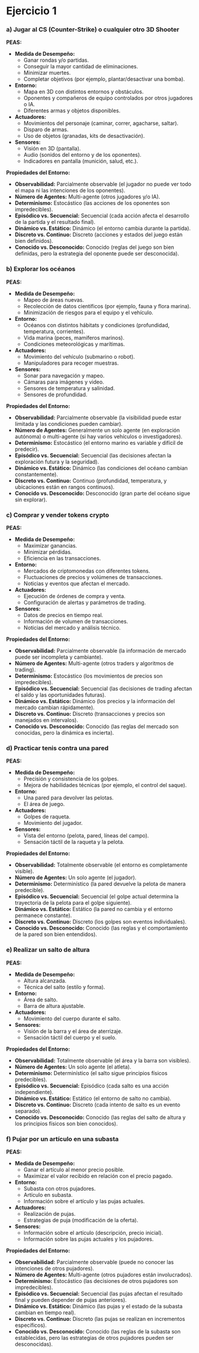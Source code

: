 # Ejercicio 1

### a) Jugar al CS (Counter-Strike) o cualquier otro 3D Shooter

**PEAS:**
- **Medida de Desempeño:** 
  - Ganar rondas y/o partidas.
  - Conseguir la mayor cantidad de eliminaciones.
  - Minimizar muertes.
  - Completar objetivos (por ejemplo, plantar/desactivar una bomba).
- **Entorno:** 
  - Mapa en 3D con distintos entornos y obstáculos.
  - Oponentes y compañeros de equipo controlados por otros jugadores o IA.
  - Diferentes armas y objetos disponibles.
- **Actuadores:** 
  - Movimientos del personaje (caminar, correr, agacharse, saltar).
  - Disparo de armas.
  - Uso de objetos (granadas, kits de desactivación).
- **Sensores:** 
  - Visión en 3D (pantalla).
  - Audio (sonidos del entorno y de los oponentes).
  - Indicadores en pantalla (munición, salud, etc.).
  
**Propiedades del Entorno:**
- **Observabilidad:** Parcialmente observable (el jugador no puede ver todo el mapa ni las intenciones de los oponentes).
- **Número de Agentes:** Multi-agente (otros jugadores y/o IA).
- **Determinismo:** Estocástico (las acciones de los oponentes son impredecibles).
- **Episódico vs. Secuencial:** Secuencial (cada acción afecta el desarrollo de la partida y el resultado final).
- **Dinámico vs. Estático:** Dinámico (el entorno cambia durante la partida).
- **Discreto vs. Continuo:** Discreto (acciones y estados del juego están bien definidos).
- **Conocido vs. Desconocido:** Conocido (reglas del juego son bien definidas, pero la estrategia del oponente puede ser desconocida).

### b) Explorar los océanos

**PEAS:**
- **Medida de Desempeño:** 
  - Mapeo de áreas nuevas.
  - Recolección de datos científicos (por ejemplo, fauna y flora marina).
  - Minimización de riesgos para el equipo y el vehículo.
- **Entorno:** 
  - Océanos con distintos hábitats y condiciones (profundidad, temperatura, corrientes).
  - Vida marina (peces, mamíferos marinos).
  - Condiciones meteorológicas y marítimas.
- **Actuadores:** 
  - Movimiento del vehículo (submarino o robot).
  - Manipuladores para recoger muestras.
- **Sensores:** 
  - Sonar para navegación y mapeo.
  - Cámaras para imágenes y video.
  - Sensores de temperatura y salinidad.
  - Sensores de profundidad.
  
**Propiedades del Entorno:**
- **Observabilidad:** Parcialmente observable (la visibilidad puede estar limitada y las condiciones pueden cambiar).
- **Número de Agentes:** Generalmente un solo agente (en exploración autónoma) o multi-agente (si hay varios vehículos o investigadores).
- **Determinismo:** Estocástico (el entorno marino es variable y difícil de predecir).
- **Episódico vs. Secuencial:** Secuencial (las decisiones afectan la exploración futura y la seguridad).
- **Dinámico vs. Estático:** Dinámico (las condiciones del océano cambian constantemente).
- **Discreto vs. Continuo:** Continuo (profundidad, temperatura, y ubicaciones están en rangos continuos).
- **Conocido vs. Desconocido:** Desconocido (gran parte del océano sigue sin explorar).

### c) Comprar y vender tokens crypto

**PEAS:**
- **Medida de Desempeño:** 
  - Maximizar ganancias.
  - Minimizar pérdidas.
  - Eficiencia en las transacciones.
- **Entorno:** 
  - Mercados de criptomonedas con diferentes tokens.
  - Fluctuaciones de precios y volúmenes de transacciones.
  - Noticias y eventos que afectan el mercado.
- **Actuadores:** 
  - Ejecución de órdenes de compra y venta.
  - Configuración de alertas y parámetros de trading.
- **Sensores:** 
  - Datos de precios en tiempo real.
  - Información de volumen de transacciones.
  - Noticias del mercado y análisis técnico.
  
**Propiedades del Entorno:**
- **Observabilidad:** Parcialmente observable (la información de mercado puede ser incompleta y cambiante).
- **Número de Agentes:** Multi-agente (otros traders y algoritmos de trading).
- **Determinismo:** Estocástico (los movimientos de precios son impredecibles).
- **Episódico vs. Secuencial:** Secuencial (las decisiones de trading afectan el saldo y las oportunidades futuras).
- **Dinámico vs. Estático:** Dinámico (los precios y la información del mercado cambian rápidamente).
- **Discreto vs. Continuo:** Discreto (transacciones y precios son manejados en intervalos).
- **Conocido vs. Desconocido:** Conocido (las reglas del mercado son conocidas, pero la dinámica es incierta).

### d) Practicar tenis contra una pared

**PEAS:**
- **Medida de Desempeño:** 
  - Precisión y consistencia de los golpes.
  - Mejora de habilidades técnicas (por ejemplo, el control del saque).
- **Entorno:** 
  - Una pared para devolver las pelotas.
  - El área de juego.
- **Actuadores:** 
  - Golpes de raqueta.
  - Movimiento del jugador.
- **Sensores:** 
  - Vista del entorno (pelota, pared, líneas del campo).
  - Sensación táctil de la raqueta y la pelota.
  
**Propiedades del Entorno:**
- **Observabilidad:** Totalmente observable (el entorno es completamente visible).
- **Número de Agentes:** Un solo agente (el jugador).
- **Determinismo:** Determinístico (la pared devuelve la pelota de manera predecible).
- **Episódico vs. Secuencial:** Secuencial (el golpe actual determina la trayectoria de la pelota para el golpe siguiente).
- **Dinámico vs. Estático:** Estático (la pared no cambia y el entorno permanece constante).
- **Discreto vs. Continuo:** Discreto (los golpes son eventos individuales).
- **Conocido vs. Desconocido:** Conocido (las reglas y el comportamiento de la pared son bien entendidos).

### e) Realizar un salto de altura

**PEAS:**
- **Medida de Desempeño:** 
  - Altura alcanzada.
  - Técnica del salto (estilo y forma).
- **Entorno:** 
  - Área de salto.
  - Barra de altura ajustable.
- **Actuadores:** 
  - Movimiento del cuerpo durante el salto.
- **Sensores:** 
  - Visión de la barra y el área de aterrizaje.
  - Sensación táctil del cuerpo y el suelo.
  
**Propiedades del Entorno:**
- **Observabilidad:** Totalmente observable (el área y la barra son visibles).
- **Número de Agentes:** Un solo agente (el atleta).
- **Determinismo:** Determinístico (el salto sigue principios físicos predecibles).
- **Episódico vs. Secuencial:** Episódico (cada salto es una acción independiente).
- **Dinámico vs. Estático:** Estático (el entorno de salto no cambia).
- **Discreto vs. Continuo:** Discreto (cada intento de salto es un evento separado).
- **Conocido vs. Desconocido:** Conocido (las reglas del salto de altura y los principios físicos son bien conocidos).

### f) Pujar por un artículo en una subasta

**PEAS:**
- **Medida de Desempeño:** 
  - Ganar el artículo al menor precio posible.
  - Maximizar el valor recibido en relación con el precio pagado.
- **Entorno:** 
  - Subasta con otros pujadores.
  - Artículo en subasta.
  - Información sobre el artículo y las pujas actuales.
- **Actuadores:** 
  - Realización de pujas.
  - Estrategias de puja (modificación de la oferta).
- **Sensores:** 
  - Información sobre el artículo (descripción, precio inicial).
  - Información sobre las pujas actuales y los pujadores.
  
**Propiedades del Entorno:**
- **Observabilidad:** Parcialmente observable (puede no conocer las intenciones de otros pujadores).
- **Número de Agentes:** Multi-agente (otros pujadores están involucrados).
- **Determinismo:** Estocástico (las decisiones de otros pujadores son impredecibles).
- **Episódico vs. Secuencial:** Secuencial (las pujas afectan el resultado final y pueden depender de pujas anteriores).
- **Dinámico vs. Estático:** Dinámico (las pujas y el estado de la subasta cambian en tiempo real).
- **Discreto vs. Continuo:** Discreto (las pujas se realizan en incrementos específicos).
- **Conocido vs. Desconocido:** Conocido (las reglas de la subasta son establecidas, pero las estrategias de otros pujadores pueden ser desconocidas).
